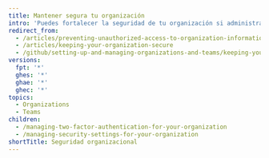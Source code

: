 ```yaml
---
title: Mantener segura tu organización
intro: 'Puedes fortalecer la seguridad de tu organización si administras los ajustes de segurdad,{% ifversion not ghae %} requiriendo una autenticación bifactorial (2FA){% endif %} y revisando la actividad e integraciones dentro de tu organización.'
redirect_from:
  - /articles/preventing-unauthorized-access-to-organization-information
  - /articles/keeping-your-organization-secure
  - /github/setting-up-and-managing-organizations-and-teams/keeping-your-organization-secure
versions:
  fpt: '*'
  ghes: '*'
  ghae: '*'
  ghec: '*'
topics:
  - Organizations
  - Teams
children:
  - /managing-two-factor-authentication-for-your-organization
  - /managing-security-settings-for-your-organization
shortTitle: Seguridad organizacional
---
```


